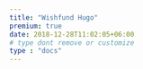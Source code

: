 ```yaml
---
title: "Wishfund Hugo"
premium: true
date: 2018-12-28T11:02:05+06:00 
# type dont remove or customize
type : "docs"
---
```

